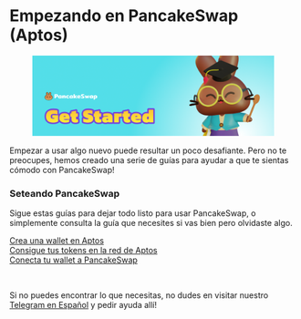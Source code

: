 # Empezando en PancakeSwap (Aptos)

<figure><img src="../.gitbook/assets/image (1).png" alt=""><figcaption></figcaption></figure>

Empezar a usar algo nuevo puede resultar un poco desafiante. Pero no te preocupes, hemos creado una serie de guías para ayudar a que te sientas cómodo con PancakeSwap!

### Seteando PancakeSwap <a href="#setting-up-pancakeswap" id="setting-up-pancakeswap"></a>

Sigue estas guías para dejar todo listo para usar PancakeSwap, o simplemente consulta la guía que necesites si vas bien pero olvidaste algo.

​[Crea una wallet en Aptos\
](crea-una-wallet.md)[Consigue tus tokens en la red de Aptos](como-conseguir-aptos-coins.md) \
[Conecta tu wallet a PancakeSwap](conecta-tu-wallet-a-pancakeswap.md)​

​

Si no puedes encontrar lo que necesitas, no dudes en visitar nuestro [Telegram en Español](https://t.me/PancakeSwapES) y pedir ayuda allí!
